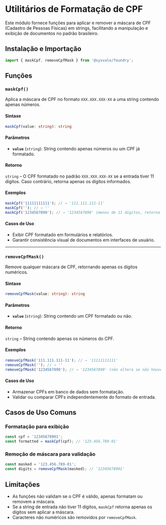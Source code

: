 # Utilitários de Formatação de CPF

Este módulo fornece funções para aplicar e remover a máscara de CPF (Cadastro de Pessoas Físicas) em strings, facilitando a manipulação e exibição de documentos no padrão brasileiro.

## Instalação e Importação

```typescript
import { maskCpf, removeCpfMask } from '@sysvale/foundry';
```

## Funções

### `maskCpf()`

Aplica a máscara de CPF no formato `XXX.XXX.XXX-XX` a uma string contendo apenas números.

#### Sintaxe

```typescript
maskCpf(value: string): string
```

#### Parâmetros

- **`value`** (`string`): String contendo apenas números ou um CPF já formatado.

#### Retorno

`string` – O CPF formatado no padrão `XXX.XXX.XXX-XX` se a entrada tiver 11 dígitos. Caso contrário, retorna apenas os dígitos informados.

#### Exemplos

```typescript
maskCpf('11111111111'); // → '111.111.111-11'
maskCpf(''); // → ''
maskCpf('1234567890'); // → '1234567890' (menos de 11 dígitos, retorna sem máscara)
```

#### Casos de Uso

- Exibir CPF formatado em formulários e relatórios.
- Garantir consistência visual de documentos em interfaces de usuário.

---

### `removeCpfMask()`

Remove qualquer máscara de CPF, retornando apenas os dígitos numéricos.

#### Sintaxe

```typescript
removeCpfMask(value: string): string
```

#### Parâmetros

- **`value`** (`string`): String contendo um CPF formatado ou não.

#### Retorno

`string` – String contendo apenas os números do CPF.

#### Exemplos

```typescript
removeCpfMask('111.111.111-11'); // → '11111111111'
removeCpfMask(''); // → ''
removeCpfMask('1234567890'); // → '1234567890' (não altera se não houver máscara)
```

#### Casos de Uso

- Armazenar CPFs em banco de dados sem formatação.
- Validar ou comparar CPFs independentemente do formato de entrada.

## Casos de Uso Comuns

### Formatação para exibição

```typescript
const cpf = '12345678901';
const formatted = maskCpf(cpf); // '123.456.789-01'
```

### Remoção de máscara para validação

```typescript
const masked = '123.456.789-01';
const digits = removeCpfMask(masked); // '12345678901'
```

## Limitações

- As funções não validam se o CPF é válido, apenas formatam ou removem a máscara.
- Se a string de entrada não tiver 11 dígitos, `maskCpf` retorna apenas os dígitos sem aplicar a máscara.
- Caracteres não numéricos são removidos por `removeCpfMask`.

